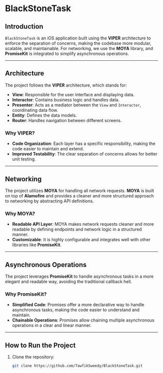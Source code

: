 # BlackStoneTask

## Introduction
`BlackStoneTask` is an iOS application built using the **VIPER** architecture to enforce the separation of concerns, making the codebase more modular, scalable, and maintainable. For networking, we use the **MOYA** library, and **PromiseKit** is integrated to simplify asynchronous operations.

---

## Architecture
The project follows the **VIPER** architecture, which stands for:
- **View**: Responsible for the user interface and displaying data.
- **Interactor**: Contains business logic and handles data.
- **Presenter**: Acts as a mediator between the `View` and `Interactor`, coordinating data flow.
- **Entity**: Defines the data models.
- **Router**: Handles navigation between different screens.

### Why VIPER?
- **Code Organization**: Each layer has a specific responsibility, making the code easier to maintain and extend.
- **Improved Testability**: The clear separation of concerns allows for better unit testing.

---

## Networking
The project utilizes **MOYA** for handling all network requests. **MOYA** is built on top of **Alamofire** and provides a cleaner and more structured approach to networking by abstracting API definitions.

### Why MOYA?
- **Readable API Layer**: MOYA makes network requests cleaner and more readable by defining endpoints and network logic in a structured manner.
- **Customizable**: It is highly configurable and integrates well with other libraries like **PromiseKit**.

---

## Asynchronous Operations
The project leverages **PromiseKit** to handle asynchronous tasks in a more elegant and readable way, avoiding the traditional callback hell.

### Why PromiseKit?
- **Simplified Code**: Promises offer a more declarative way to handle asynchronous tasks, making the code easier to understand and maintain.
- **Chainable Operations**: Promises allow chaining multiple asynchronous operations in a clear and linear manner.

---

## How to Run the Project
1. Clone the repository:
   ```bash
   git clone https://github.com/TawfikSweedy/BlackStoneTask.git
